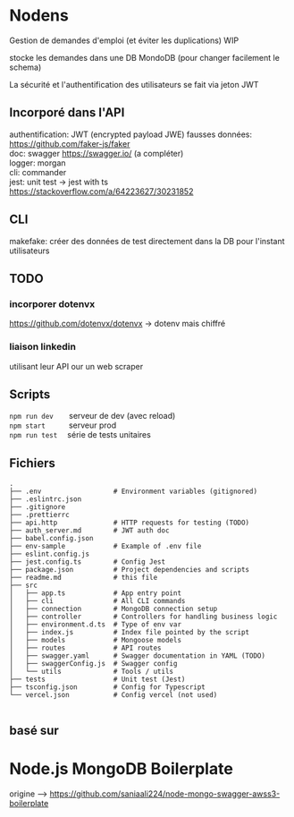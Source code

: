 
# Nodens

Gestion de demandes d'emploi (et éviter les duplications) WIP

stocke les demandes dans une DB MondoDB (pour changer facilement le schema)

La sécurité et l'authentification des utilisateurs se fait via jeton JWT


## Incorporé dans l'API

authentification: JWT  (encrypted payload JWE)
fausses données: https://github.com/faker-js/faker  
doc: swagger https://swagger.io/ (a compléter)  
logger: morgan  
cli: commander  
jest: unit test -> jest with ts https://stackoverflow.com/a/64223627/30231852  

## CLI
makefake: créer des données de test directement dans la DB
    pour l'instant utilisateurs



## TODO

### incorporer dotenvx 
https://github.com/dotenvx/dotenvx -> dotenv mais chiffré

### liaison linkedin
utilisant leur API our un web scraper

## Scripts

```npm run dev```&emsp;&emsp;serveur de dev (avec reload)  
```npm start```&emsp;&emsp;&emsp;serveur prod  
```npm run test```&emsp;&nbsp;série de tests unitaires 

## Fichiers
```text
.
├── .env                  # Environment variables (gitignored)
├── .eslintrc.json
├── .gitignore
├── .prettierrc
├── api.http              # HTTP requests for testing (TODO)
├── auth_server.md        # JWT auth doc
├── babel.config.json
├── env-sample            # Example of .env file
├── eslint.config.js    
├── jest.config.ts        # Config Jest
├── package.json          # Project dependencies and scripts
├── readme.md             # this file
├── src
│   ├── app.ts            # App entry point
│   ├── cli               # All CLI commands
│   ├── connection        # MongoDB connection setup
│   ├── controller        # Controllers for handling business logic
│   ├── environment.d.ts  # Type of env var
│   ├── index.js          # Index file pointed by the script
│   ├── models            # Mongoose models
│   ├── routes            # API routes
│   ├── swagger.yaml      # Swagger documentation in YAML (TODO)
│   ├── swaggerConfig.js  # Swagger config
│   └── utils             # Tools / utils
├── tests                 # Unit test (Jest)  
├── tsconfig.json         # Config for Typescript
└── vercel.json           # Config vercel (not used)


```


basé sur 
-------------------------------------------------------------------------------------------
# Node.js MongoDB Boilerplate 
origine --> https://github.com/saniaali224/node-mongo-swagger-awss3-boilerplate

